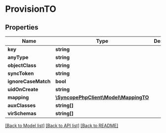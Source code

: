 # ProvisionTO

## Properties
Name | Type | Description | Notes
------------ | ------------- | ------------- | -------------
**key** | **string** |  | [optional] 
**anyType** | **string** |  | [optional] 
**objectClass** | **string** |  | [optional] 
**syncToken** | **string** |  | [optional] 
**ignoreCaseMatch** | **bool** |  | [optional] 
**uidOnCreate** | **string** |  | [optional] 
**mapping** | [**\SyncopePhpClient\Model\MappingTO**](MappingTO.md) |  | [optional] 
**auxClasses** | **string[]** |  | [optional] 
**virSchemas** | **string[]** |  | [optional] 

[[Back to Model list]](../README.md#documentation-for-models) [[Back to API list]](../README.md#documentation-for-api-endpoints) [[Back to README]](../README.md)



